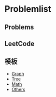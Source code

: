 # Problemlist

## Problems

## LeetCode

## 模板

- [Graph](%/Graph.md)
- [Tree](%/Tree.md)
- [Math](%/Math.md)
- [Others](%/Others.md)